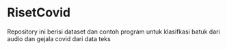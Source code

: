 # RisetCovid
Repository ini berisi dataset dan contoh program untuk klasifkasi batuk dari audio dan gejala covid dari data teks
